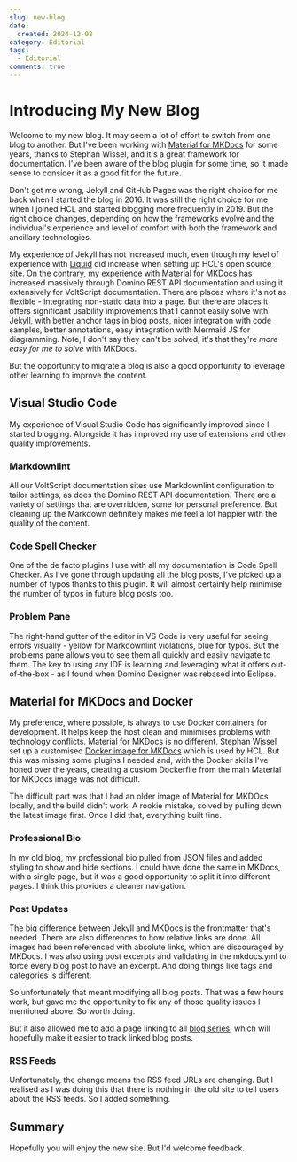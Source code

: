 ```yaml
---
slug: new-blog
date: 
  created: 2024-12-08
category: Editorial
tags: 
  - Editorial
comments: true
---
```

# Introducing My New Blog

Welcome to my new blog. It may seem a lot of effort to switch from one blog to another. But I've been working with [Material for MKDocs](https://squidfunk.github.io/mkdocs-material) for some years, thanks to Stephan Wissel, and it's a great framework for documentation. I've been aware of the blog plugin for some time, so it made sense to consider it as a good fit for the future.

<!-- more -->

Don't get me wrong, Jekyll and GitHub Pages was the right choice for me back when I started the blog in 2016. It was still the right choice for me when I joined HCL and started blogging more frequently in 2019. But the right choice changes, depending on how the frameworks evolve and the individual's experience and level of comfort with both the framework and ancillary technologies.

My experience of Jekyll has not increased much, even though my level of experience with [Liquid](https://jekyllrb.com/docs/liquid/) did increase when setting up HCL's open source site. On the contrary, my experience with Material for MKDocs has increased massively through Domino REST API documentation and using it extensively for VoltScript documentation. There are places where it's not as flexible - integrating non-static data into a page. But there are places it offers significant usability improvements that I cannot easily solve with Jekyll, with better anchor tags in blog posts, nicer integration with code samples, better annotations, easy integration with Mermaid JS for diagramming. Note, I don't say they can't be solved, it's that they're *more easy for me to solve* with MKDocs.

But the opportunity to migrate a blog is also a good opportunity to leverage other learning to improve the content.

## Visual Studio Code

My experience of Visual Studio Code has significantly improved since I started blogging. Alongside it has improved my use of extensions and other quality improvements.

### Markdownlint

All our VoltScript documentation sites use Markdownlint configuration to tailor settings, as does the Domino REST API documentation. There are a variety of settings that are overridden, some for personal preference. But cleaning up the Markdown definitely makes me feel a lot happier with the quality of the content.

### Code Spell Checker

One of the de facto plugins I use with all my documentation is Code Spell Checker. As I've gone through updating all the blog posts, I've picked up a number of typos thanks to this plugin. It will almost certainly help minimise the number of typos in future blog posts too.

### Problem Pane

The right-hand gutter of the editor in VS Code is very useful for seeing errors visually - yellow for Markdownlint violations, blue for typos. But the problems pane allows you to see them all quickly and easily navigate to them. The key to using any IDE is learning and leveraging what it offers out-of-the-box - as I found when Domino Designer was rebased into Eclipse.

## Material for MKDocs and Docker

My preference, where possible, is always to use Docker containers for development. It helps keep the host clean and minimises problems with technology conflicts. Material for MKDocs is no different. Stephan Wissel set up a customised [Docker image for MKDocs](https://github.com/HCL-TECH-SOFTWARE/hcl-mkdocs-build-image) which is used by HCL. But this was missing some plugins I needed and, with the Docker skills I've honed over the years, creating a custom Dockerfile from the main Material for MKDocs image was not difficult.

The difficult part was that I had an older image of Material for MKDOcs locally, and the build didn't work. A rookie mistake, solved by pulling down the latest image first. Once I did that, everything built fine.

### Professional Bio

In my old blog, my professional bio pulled from JSON files and added styling to show and hide sections. I could have done the same in MKDocs, with a single page, but it was a good opportunity to split it into different pages. I think this provides a cleaner navigation.

### Post Updates

The big difference between Jekyll and MKDocs is the frontmatter that's needed. There are also differences to how relative links are done. All images had been referenced with absolute links, which are discouraged by MKDocs. I was also using post excerpts and validating in the mkdocs.yml to force every blog post to have an excerpt. And doing things like tags and categories is different.

So unfortunately that meant modifying all blog posts. That was a few hours work, but gave me the opportunity to fix any of those quality issues I mentioned above. So worth doing.

But it also allowed me to add a page linking to all [blog series](../series.md), which will hopefully make it easier to track linked blog posts.

### RSS Feeds

Unfortunately, the change means the RSS feed URLs are changing. But I realised as I was doing this that there is nothing in the old site to tell users about the RSS feeds. So I added something.

## Summary

Hopefully you will enjoy the new site. But I'd welcome feedback.